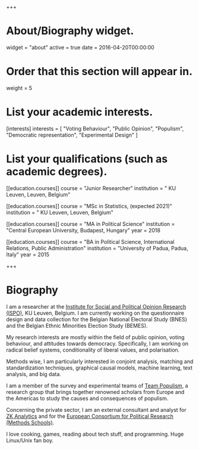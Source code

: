 +++
# About/Biography widget.
widget = "about"
active = true
date = 2016-04-20T00:00:00

# Order that this section will appear in.
weight = 5

# List your academic interests.
[interests]
  interests = [
    "Voting Behaviour",
    "Public Opinion", 
    "Populism",
    "Democratic representation", 
    "Experimental Design"
  ]

# List your qualifications (such as academic degrees).
[[education.courses]]
  course = "Junior Researcher"
  institution = " KU Leuven, Leuven, Belgium"

[[education.courses]]
  course = "MSc in Statistics, (expected 2021)"
  institution = " KU Leuven, Leuven, Belgium"

[[education.courses]]
  course = "MA in Political Science"
  institution = "Central European University, Budapest, Hungary"
  year = 2018

[[education.courses]]
  course = "BA in Political Science, International Relations, Public Administration"
  institution = "University of Padua, Padua, Italy"
  year = 2015 
 
+++

# Biography

I am a researcher at the [Institute for Social and Political Opinion Research (ISPO)](https://soc.kuleuven.be/ceso/ispo), KU Leuven, Belgium. I am currently working on the questionnaire design and data collection for the Belgian National Electoral Study (BNES) and the Belgian Ethnic Minorities Election Study (BEMES).

My research interests are mostly within the field of public opinion, voting behaviour, and attitudes towards democracy. Specifically, I am working on radical belief systems, conditionality of liberal values, and polarisation. 

Methods wise, I am particularly interested in conjoint analysis, matching and standardization techniques, graphical causal models, machine learning, text analysis, and big data. 

I am a member of the survey and experimental teams of [Team Populism](http://www.teampopulism.com/), a research group that brings together renowned scholars from Europe and the Americas to study the causes and consequences of populism.

Concerning the private sector, I am an external consultant and analyst for [ZK Analytics](http://www.zkanalytics.com/) and for the [European Consortium for Political Research (Methods Schools)](https://ecpr.eu/Events/EventTypeDetails.aspx?EventTypeID=5). 

I love cooking, games, reading about tech stuff, and programming. Huge Linux/Unix fan boy.
